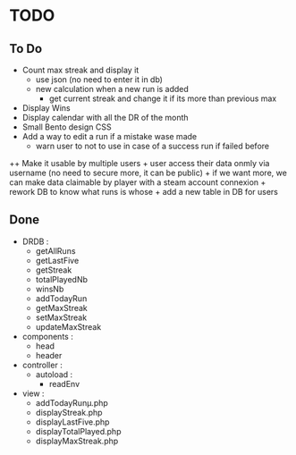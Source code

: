 
# TODO

## To Do
 + Count max streak and display it
 	+ use json (no need to enter it in db)
	+ new calculation when a new run is added
		+ get current streak and change it if its more than previous max
 + Display Wins
 + Display calendar with all the DR of the month
 + Small Bento design CSS
 + Add a way to edit a run if a mistake wase made
 	+ warn user to not to use in case of a success run if failed before

 ++ Make it usable by multiple users
	+ user access their data onmly via username (no need to secure more, it can be public)
		+ if we want more, we can make data claimable by player with a steam account connexion
	+ rework DB to know what runs is whose
	+ add a new table in DB for users

## Done
 - DRDB :
	 - getAllRuns
	 - getLastFive
	 - getStreak
	 - totalPlayedNb
	 - winsNb
	 - addTodayRun
	 - getMaxStreak
	 - setMaxStreak
	 - updateMaxStreak
 - components :
 	- head
 	- header
 - controller :
 	- autoload :
 		- readEnv
 - view :
 	- addTodayRunµ.php
	- displayStreak.php
	- displayLastFive.php
	- displayTotalPlayed.php
	- displayMaxStreak.php